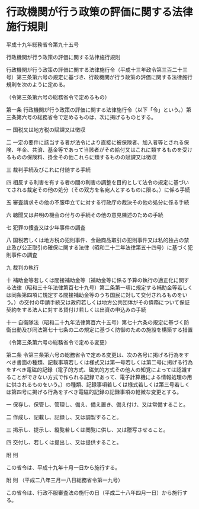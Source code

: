 # 行政機関が行う政策の評価に関する法律施行規則

平成十九年総務省令第九十五号

行政機関が行う政策の評価に関する法律施行規則

行政機関が行う政策の評価に関する法律施行令（平成十三年政令第三百二十三号）第三条第六号の規定に基づき、行政機関が行う政策の評価に関する法律施行規則を次のように定める。

（令第三条第六号の総務省令で定めるもの）

第一条 行政機関が行う政策の評価に関する法律施行令（以下「令」という。）第三条第六号の総務省令で定めるものは、次に掲げるものとする。

一 国税又は地方税の賦課又は徴収

二 一定の要件に該当する者が法令により直接に被保険者、加入者等とされる保険、年金、共済、基金等であって当該者がその給付又はこれに類するものを受けるものの保険料、掛金その他これらに類するものの賦課又は徴収

三 裁判手続及びこれに付随する手続

四 相反する利害を有する者の間の利害の調整を目的として法令の規定に基づいてされる裁定その他の処分（その双方を名宛人とするものに限る。）に係る手続

五 審査請求その他の不服申立てに対する行政庁の裁決その他の処分に係る手続

六 聴聞又は弁明の機会の付与の手続その他の意見陳述のための手続

七 犯罪の捜査又は少年事件の調査

八 国税若しくは地方税の犯則事件、金融商品取引の犯則事件又は私的独占の禁止及び公正取引の確保に関する法律（昭和二十二年法律第五十四号）に基づく犯則事件の調査

九 裁判の執行

十 補助金等若しくは間接補助金等（補助金等に係る予算の執行の適正化に関する法律（昭和三十年法律第百七十九号）第二条第一項に規定する補助金等若しくは同条第四項に規定する間接補助金等のうち国民に対して交付されるものをいう。）の交付の申請手続又は政府若しくは地方公共団体がその債務について保証契約をする法人に対する貸付け若しくは出資の申込みの手続

十一 自衛隊法（昭和二十九年法律第百六十五号）第七十六条の規定に基づく防衛出動及び同法第七十七条の二の規定に基づく防御のための施設を構築する措置

（令第三条第六号の総務省令で定める変更）

第二条 令第三条第六号の総務省令で定める変更は、次の各号に掲げる行為をすべき書面の種類、記載事項若しくは様式又は第一号若しくは第二号に掲げる行為をすべき電磁的記録（電子的方式、磁気的方式その他人の知覚によっては認識することができない方式で作られる記録であって、電子計算機による情報処理の用に供されるものをいう。）の種類、記録事項若しくは様式若しくは第三号若しくは第四号に掲げる行為をすべき電磁的記録の記録事項の軽微な変更とする。

一 保存し、保管し、管理し、備え、備え置き、備え付け、又は常備すること。

二 作成し、記載し、記録し、又は調製すること。

三 掲示し、提示し、縦覧若しくは閲覧に供し、又は謄写させること。

四 交付し、若しくは提出し、又は提供すること。

附 則

この省令は、平成十九年十月一日から施行する。

附 則 （平成二八年三月一八日総務省令第一九号）

この省令は、行政不服審査法の施行の日（平成二十八年四月一日）から施行する。
